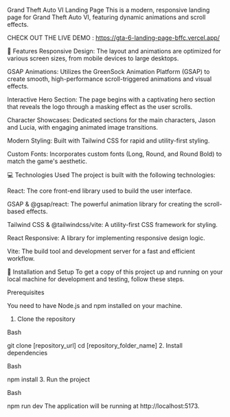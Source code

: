 Grand Theft Auto VI Landing Page
This is a modern, responsive landing page for Grand Theft Auto VI, featuring dynamic animations and scroll effects.

CHECK OUT THE LIVE DEMO : https://gta-6-landing-page-bffc.vercel.app/

🌟 Features
Responsive Design: The layout and animations are optimized for various screen sizes, from mobile devices to large desktops.

GSAP Animations: Utilizes the GreenSock Animation Platform (GSAP) to create smooth, high-performance scroll-triggered animations and visual effects.

Interactive Hero Section: The page begins with a captivating hero section that reveals the logo through a masking effect as the user scrolls.

Character Showcases: Dedicated sections for the main characters, Jason and Lucia, with engaging animated image transitions.

Modern Styling: Built with Tailwind CSS for rapid and utility-first styling.

Custom Fonts: Incorporates custom fonts (Long, Round, and Round Bold) to match the game's aesthetic.

💻 Technologies Used
The project is built with the following technologies:

React: The core front-end library used to build the user interface.

GSAP & @gsap/react: The powerful animation library for creating the scroll-based effects.

Tailwind CSS & @tailwindcss/vite: A utility-first CSS framework for styling.

React Responsive: A library for implementing responsive design logic.

Vite: The build tool and development server for a fast and efficient workflow.

🚀 Installation and Setup
To get a copy of this project up and running on your local machine for development and testing, follow these steps.

Prerequisites

You need to have Node.js and npm installed on your machine.

1. Clone the repository

Bash

git clone [repository_url]
cd [repository_folder_name]
2. Install dependencies

Bash

npm install
3. Run the project

Bash

npm run dev
The application will be running at http://localhost:5173.
